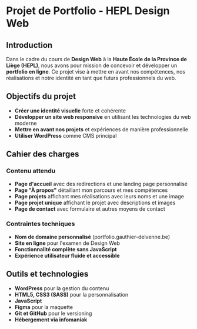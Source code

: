 # Projet de Portfolio - HEPL Design Web

## Introduction
Dans le cadre du cours de **Design Web** à la **Haute École de la Province de Liège (HEPL)**, nous avons pour mission de concevoir et développer un **portfolio en ligne**. Ce projet vise à mettre en avant nos compétences, nos réalisations et notre identité en tant que futurs professionnels du web.

## Objectifs du projet
- **Créer une identité visuelle** forte et cohérente
- **Développer un site web responsive** en utilisant les technologies du web moderne
- **Mettre en avant nos projets** et expériences de manière professionnelle
- **Utiliser WordPress** comme CMS principal

## Cahier des charges
### Contenu attendu
- **Page d'accueil** avec des redirections et une landing page personnalisé
- **Page "À propos"** détaillant mon parcours et mes compétences
- **Page projets** affichant mes réalisations avec leurs noms et une image
- **Page projet unique** affichant le projet avec descriptions et images
- **Page de contact** avec formulaire et autres moyens de contact

### Contraintes techniques
- **Nom de domaine personnalisé** (portfolio.gauthier-delvenne.be)
- **Site en ligne** pour l'examen de Design Web
- **Fonctionnalité complète sans JavaScript**
- **Expérience utilisateur fluide et accessible**

## Outils et technologies
- **WordPress** pour la gestion du contenu
- **HTML5, CSS3 (SASS)** pour la personnalisation
- **JavaScript**
- **Figma** pour la maquette
- **Git et GitHub** pour le versioning
- **Hébergement via infomaniak**
